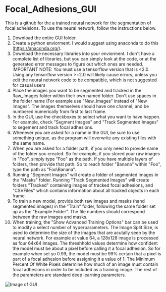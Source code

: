# Focal_Adhesions_GUI
 
This is a github for the a trained neural network for the segmentation of focal adheisions. To use the neural network, follow the instructions below.

1. Download the entire GUI folder.
2. Create a python enviorment. I would suggest using anaconda to do this (https://anaconda.org/).
3. Download the necessary libraries into your enviorment. I don't have a complete list of libraries, but you can simply look at the code, or at the generated error messages to figure out which ones are needed. IMPORTANT NOTE: You must use a tensorflow version that is <2.0. Using any tensorflow version >=2.0 will likely cause errors, unless you edit the neural network code to be compatible, which is not suggested for casual users
4. Place the images you want to be segmented and tracked in the Raw_Images folder within their own named folder. Don't use spaces in the folder name (For example use "New_Images" instead of "New Images". The images themselves should have one channel, and be numbered numerically from first to last frame.
5. In the GUI, use the checkboxes to select what you want to have happen. For example, check "Segment Images" and "Track Segmented Images" to segement and track focal adhesions.
6. Whenever you are asked for a name in the GUI, be sure to use something unique, as the program will overwrite any existing files with the same name.
7. When you are asked for a folder path, if you only need to provide name of the folder you created. So for example, if you stored your raw images in "Foo", simply type "Foo" as the path. If you have multiple layers of folders, then provide that path. So to reach folder "Banana" within "Foo", type the path as "Foo\\Banana".
8. Running "Segment Images" will create a folder of segmented images in the "Masks" folder. Running "Track Segmented Images" will create folders "Tracked" containing images of tracked focal adhesions, and "CSVFiles" which contains information about all tracked objects in each frame.
9. To train a new model, provide both raw images and masks (hand segmented images) in the "Train" folder, following the same folder set up as the "Example Folder". The file numbers should correspond between the raw images and masks.
10. When training, the "Show Advanced Training Options" bar can be used to modify a select number of hyperparameters. The Image Split Size, is used to determine the size of the images that are acutally seen by the neural network. For example at value 64, a 128x128 image is processed as four 64x64 images. The threshhold values determine how confident the model must be about a pixel before calling it a focal adhesion. So for example when set yo 0.99, the model must be 99% certain that a pixel is part of a focal adhesion before assigning it a value of 1. The Minimum Percent Of White Pixels determine how much of an image must contain focal adhesions in order to be included as a training image. The rest of the parameters are standard deep learning parameters.

![Image of GUI](https://octodex.https://github.com/tavisreed/Focal_Adhesions_GUI/gui_image.png)
